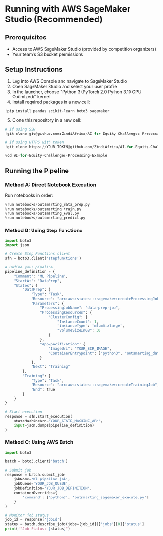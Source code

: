 # Running with AWS SageMaker Studio (Recommended)

## Prerequisites
- Access to AWS SageMaker Studio (provided by competition organizers)
- Your team's S3 bucket permissions

## Setup Instructions

1. Log into AWS Console and navigate to SageMaker Studio
2. Open SageMaker Studio and select your user profile
3. In the launcher, choose "Python 3 (PyTorch 2.0 Python 3.10 GPU Optimized)" kernel
4. Install required packages in a new cell:
```python
!pip install pandas scikit-learn boto3 sagemaker
```

5. Clone this repository in a new cell:
```python
# If using SSH
!git clone git@github.com:ZindiAfrica/AI-for-Equity-Challenges-Processing-Example.git

# If using HTTPS with token
!git clone https://YOUR_TOKEN@github.com/ZindiAfrica/AI-for-Equity-Challenges-Processing-Example.git

%cd AI-for-Equity-Challenges-Processing-Example
```

## Running the Pipeline

### Method A: Direct Notebook Execution
Run notebooks in order:
```python
%run notebooks/outsmarting_data_prep.py
%run notebooks/outsmarting_train.py
%run notebooks/outsmarting_eval.py
%run notebooks/outsmarting_predict.py
```

### Method B: Using Step Functions
```python
import boto3
import json

# Create Step Functions client
sfn = boto3.client('stepfunctions')

# Define your pipeline
pipeline_definition = {
    "Comment": "ML Pipeline",
    "StartAt": "DataPrep",
    "States": {
        "DataPrep": {
            "Type": "Task",
            "Resource": "arn:aws:states:::sagemaker:createProcessingJob",
            "Parameters": {
                "ProcessingJobName": "data-prep-job",
                "ProcessingResources": {
                    "ClusterConfig": {
                        "InstanceCount": 1,
                        "InstanceType": "ml.m5.xlarge",
                        "VolumeSizeInGB": 30
                    }
                },
                "AppSpecification": {
                    "ImageUri": "YOUR_ECR_IMAGE",
                    "ContainerEntrypoint": ["python3", "outsmarting_data_prep.py"]
                }
            },
            "Next": "Training"
        },
        "Training": {
            "Type": "Task",
            "Resource": "arn:aws:states:::sagemaker:createTrainingJob",
            "End": true
        }
    }
}

# Start execution
response = sfn.start_execution(
    stateMachineArn='YOUR_STATE_MACHINE_ARN',
    input=json.dumps(pipeline_definition)
)
```

### Method C: Using AWS Batch
```python
import boto3

batch = boto3.client('batch')

# Submit job
response = batch.submit_job(
    jobName='ml-pipeline-job',
    jobQueue='YOUR_JOB_QUEUE',
    jobDefinition='YOUR_JOB_DEFINITION',
    containerOverrides={
        'command': ['python3', 'outsmarting_sagemaker_execute.py']
    }
)

# Monitor job status
job_id = response['jobId']
status = batch.describe_jobs(jobs=[job_id])['jobs'][0]['status']
print(f"Job Status: {status}")
```
